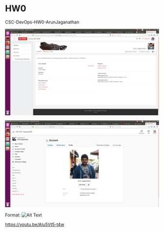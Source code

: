 # HW0
CSC-DevOps-HW0-ArunJaganathan

![Slack Profile](/imgs/1.png)

![Moodle Profile](/imgs/2.png)


Format: ![Alt Text](url)


https://youtu.be/Alu5Vt5-t4w
